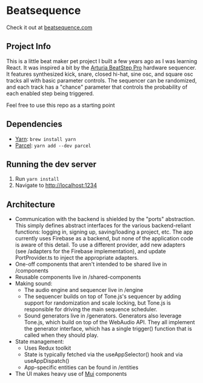 # Beatsequence

Check it out at [beatsequence.com](https://beatsequence.com/)

## Project Info

This is a little beat maker pet project I built a few years ago as I was learning React. It was inspired a bit by the [Arturia BeatStep Pro](https://www.arturia.com/products/hybrid-synths/beatstep-pro/overview) hardware sequencer. It features synthesized kick, snare, closed hi-hat, sine osc, and square osc tracks all with basic parameter controls. The sequencer can be randomized, and each track has a "chance" parameter that controls the probability of each enabled step being triggered.

Feel free to use this repo as a starting point

## Dependencies

- [Yarn](https://yarnpkg.com/): `brew install yarn`
- [Parcel](https://parceljs.org/getting-started/webapp/): `yarn add --dev parcel`

## Running the dev server

1. Run `yarn install`
2. Navigate to [http://localhost:1234](http://localhost:1234)

## Architecture

- Communication with the backend is shielded by the "ports" abstraction. This simply defines abstract interfaces for the various backend-reliant functions: logging in, signing up, saving/loading a project, etc. The app currently uses Firebase as a backend, but none of the application code is aware of this detail. To use a different provider, add new adapters (see /adapters for the Firebase implementation), and update PortProvider.ts to inject the appropriate adapters.
- One-off components that aren't intended to be shared live in /components
- Reusable components live in /shared-components
- Making sound:
  - The audio engine and sequencer live in /engine
  - The sequencer builds on top of Tone.js's sequencer by adding support for randomization and scale locking, but Tone.js is responsible for driving the main sequence scheduler.
  - Sound generators live in /generators. Generators also leverage Tone.js, which build on top of the WebAudio API. They all implement the generator interface, which has a single trigger() function that is called when they should play.
- State management:
  - Uses Redux toolkit
  - State is typically fetched via the useAppSelector() hook and via useAppDispatch()
  - App-specific entities can be found in /entities
- The UI makes heavy use of [Mui](https://mui.com/) components
